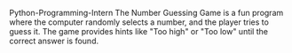 Python-Programming-Intern
The Number Guessing Game is a fun program where the computer randomly selects a number, and the player tries to guess it. The game provides hints like "Too high" or "Too low" until the correct answer is found.
